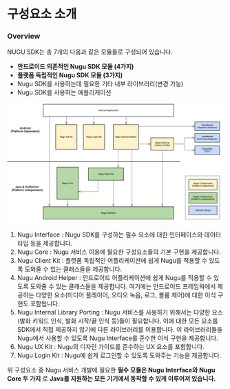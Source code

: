 # 구성요소 소개

### Overview

NUGU SDK는 총 7개의 다음과 같은 모듈들로 구성되어 있습니다. 

* **안드로이드 의존적인 Nugu SDK 모듈 \(4가지\)**
* **플랫폼 독립적인 Nugu SDK 모듈 \(3가지\)**
* Nugu SDK를 사용하는데 필요한 기타 내부 라이브러리\(변경 가능\)
* Nugu SDK를 사용하는 애플리케이션

![](../../../.gitbook/assets/android-components-diagram.png)

1. Nugu Interface : Nugu SDK를 구성하는 필수 요소에 대한 인터페이스와 데이터 타입 등을 제공합니다. 
2. Nugu Core : Nugu 서비스 이용에 필요한 구성요소들의 기본 구현을 제공합니다.
3. Nugu Client Kit : 플랫폼 독립적인 어플리케이션에 쉽게 Nugu를 적용할 수 있도록 도와줄 수 있는 클래스들을 제공합니다.
4. Nugu Android Helper : 안드로이드 어플리케이션에 쉽게 Nugu를 적용할 수 있도록 도와줄 수 있는 클래스들을 제공합니다. 여기에는 안드로이드 프레임웍에서 제공하는 다양한 요소\(미디어 플레이어, 오디오 녹음, 로그, 볼륨 제어\)에 대한 이식 구현도 포함됩니다.
5. Nugu Internal Library Porting : Nugu 서비스를 사용하기 위해서는 다양한 요소\(발화 키워드 인식, 발화 시작/끝 인식 등\)들이 필요합니다. 이에 대한 모든 요소를 SDK에서 직접 제공하지 않기에 다른 라이브러리를 이용합니다. 이 라이브러리들을 Nugu에서 사용할 수 있도록 Nugu Interface를 준수한 이식 구현을 제공합니다.
6. Nugu UX Kit : Nugu의 디자인 가이드를 준수하는 UX 요소를 포함합니다.
7. Nugu Login Kit : Nugu에 쉽게 로그인할 수 있도록 도와주는 기능을 제공합니다.

위 구성요소 중 Nugu 서비스 개발에 필요한 **필수 모듈은 Nugu Interface와 Nugu Core 두 가지** 로 **Java를 지원하는 모든 기기에서 동작할 수 있게 이루어져 있습니다.**

